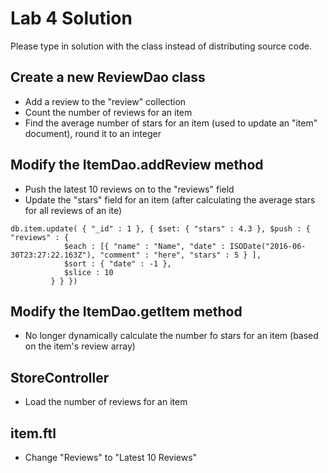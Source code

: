 Lab 4 Solution
==============

Please type in solution with the class instead of distributing source code.

Create a new ReviewDao class
----------------------------

- Add a review to the "review" collection
- Count the number of reviews for an item
- Find the average number of stars for an item (used to update an "item" document), round it to an integer


Modify the ItemDao.addReview method
-----------------------------------

- Push the latest 10 reviews on to the "reviews" field
- Update the "stars" field for an item (after calculating the average stars for all reviews of an ite)

```
db.item.update( { "_id" : 1 }, { $set: { "stars" : 4.3 }, $push : { "reviews" : {
            $each : [{ "name" : "Name", "date" : ISODate("2016-06-30T23:27:22.163Z"), "comment" : "here", "stars" : 5 } ],
            $sort : { "date" : -1 },
            $slice : 10
         } } })
```

Modify the ItemDao.getItem method
---------------------------------

- No longer dynamically calculate the number fo stars for an item (based on the item's review array)

StoreController
---------------

- Load the number of reviews for an item

item.ftl
--------

- Change "Reviews" to "Latest 10 Reviews"



